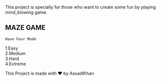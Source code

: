 This project is specially for those who want to create some fun by playing mind_blowing game.

## MAZE GAME

``
Have Four Mode
``

1.Easy <br>
2.Medium <br>
3.Hard <br>
4.Extreme <br>

This Project is made with ❤ by AssadIKhan
